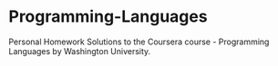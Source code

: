# Programming-Languages
Personal Homework Solutions to the Coursera course - Programming Languages by Washington University.
